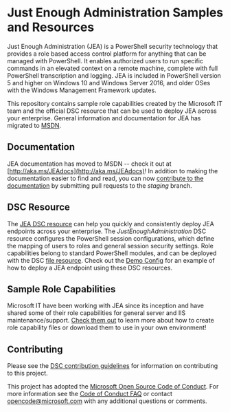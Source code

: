 # Just Enough Administration Samples and Resources
Just Enough Administration (JEA) is a PowerShell security technology that provides a role based access control platform for anything that can be managed with PowerShell.
It enables authorized users to run specific commands in an elevated context on a remote machine, complete with full PowerShell transcription and logging.
JEA is included in PowerShell version 5 and higher on Windows 10 and Windows Server 2016, and older OSes with the Windows Management Framework updates.

This repository contains sample role capabilities created by the Microsoft IT team and the official DSC resource that can be used to deploy JEA across your enterprise.
General information and documentation for JEA has migrated to [MSDN](http://aka.ms/JEAdocs).

## Documentation
JEA documentation has moved to MSDN -- check it out at [http://aka.ms/JEAdocs](http://aka.ms/JEAdocs)!
In addition to making the documentation easier to find and read, you can now [contribute to the documentation](https://github.com/PowerShell/PowerShell-Docs/blob/staging/CONTRIBUTING.md) by submitting pull requests to the *staging* branch.

## DSC Resource
The [JEA DSC resource](./DSC%20Resource) can help you quickly and consistently deploy JEA endpoints across your enterprise.
The *JustEnoughAdministration* DSC resource configures the PowerShell session configurations, which define the mapping of users to roles and general session security settings.
Role capabilities belong to standard PowerShell modules, and can be deployed with the DSC [file resource](https://msdn.microsoft.com/en-us/PowerShell/DSC/fileResource).
Check out the [Demo Config](./DSC%20Resource/DemoConfig.ps1) for an example of how to deploy a JEA endpoint using these DSC resources.

## Sample Role Capabilities
Microsoft IT have been working with JEA since its inception and have shared some of their role capabilities for general server and IIS maintenance/support.
[Check them out](./Samples) to learn more about how to create role capability files or download them to use in your own environment!

## Contributing
Please see the [DSC contribution guidelines](https://github.com/PowerShell/DscResources/blob/master/CONTRIBUTING.md) for information on contributing to this project.

This project has adopted the [Microsoft Open Source Code of Conduct](https://opensource.microsoft.com/codeofconduct/).
For more information see the [Code of Conduct FAQ](https://opensource.microsoft.com/codeofconduct/faq/) or contact [opencode@microsoft.com](mailto:opencode@microsoft.com) with any additional questions or comments.

